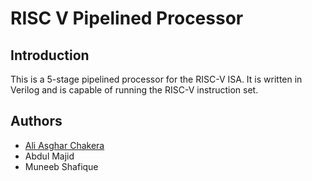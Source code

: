 # RISC V Pipelined Processor

## Introduction
This is a 5-stage pipelined processor for the RISC-V ISA. It is written in Verilog and is capable of running the RISC-V instruction set.

## Authors
- [Ali Asghar Chakera](https://github.com/aliasgharchakera)
- Abdul Majid
- Muneeb Shafique